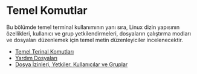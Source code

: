 # Temel Komutlar

Bu bölümde temel terminal kullanımının yanı sıra, Linux dizin yapısının özellikleri, kullanıcı ve grup yetkilendirmeleri, dosyaların çalıştırma modları ve dosyaları düzenlemek için temel metin düzenleyiciler incelenecektir.



 * [Temel Terinal Komutları](temel_komutlar.md)
 * [Yardım Dosyaları](yardim_dosyalari.md)
 * [Dosya İzinleri, Yetkiler, Kullanıcılar ve Gruplar](temel_komutlar/yetkiler.md)
  
